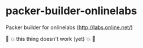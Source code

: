 # packer-builder-onlinelabs

Packer builder for onlinelabs (http://labs.online.net/)

:no_entry_sign: :boom: this thing doesn't work (yet) :boom: :no_entry_sign:
